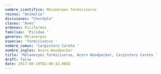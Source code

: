 ```yaml
---
nombre_cientifico: Melanerpes formicivorus
reinos: "Animalia"
divisiones: "Chordata"
clases: "Aves"
ordenes: Piciformes
familias: 'Picidae '
generos: Melanerpes
especie: 'formicivorus '
nombre_comun: 'Carpintero Careto '
nombre_ingles: Acorn Woodpecker
title: 'Melanerpes formicivorus, Acorn Woodpecker, Carpintero Careto '
draft: false
date: 2017-08-19T02:46:32.000Z
---
```


